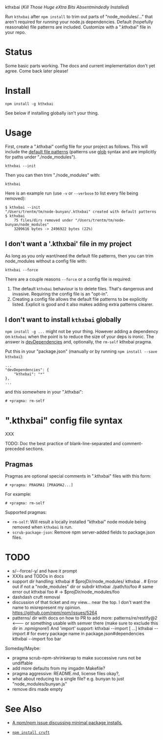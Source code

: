 kthxbai (*Kill Those Huge eXtra Bits Absentmindedly Installed*)

Run `kthxbai` after `npm install` to trim out parts of "node\_modules/..."
that aren't required for *running* your node.js dependencies.  Default
(hopefully reasonable) file patterns are included. Customize with a ".kthxbai"
file in your repo.

# Status

Some basic parts working. The docs and current implementation don't yet agree.
Come back later please!


# Install

    npm install -g kthxbai

See below if installing globally isn't your thing.


# Usage

First, create a ".kthxbai" config file for your project as follows.  This will
include the [default file patterns](./skel/kthxbai) (patterns use
[glob](https://www.npmjs.com/package/glob) syntax and are implicitly for paths
under "./node\_modules").

    kthxbai --init

Then you can then trim "./node\_modules" with:

    kthxbai

Here is an example run (use `-v` or `--verbose` to list every file being
removed):

    $ kthxbai --init
    "/Users/trentm/tm/node-bunyan/.kthxbai" created with default patterns
    $ kthxbai
        75 files/dirs removed under "/Users/trentm/tm/node-bunyan/node_modules"
        3209616 bytes -> 2496922 bytes (22%)


## I don't want a '.kthxbai' file in my project

As long as you only want/need the default file patterns, then you can trim
node\_modules without a config file with:

    kthxbai --force

There are a couple reasons `--force` or a config file is required:

1. The default `kthxbai` behaviour is to delete files. That's dangerous and
   invasive. Requiring the config file is an "opt-in".
2. Creating a config file allows the default file patterns to be explicitly
   listed. Explicit is good and it also makes adding extra patterns
   clearer.


## I don't want to install `kthxbai` globally

`npm install -g ...` might not be your thing. However adding a dependency on
`kthxbai` when the point is to reduce the size of your deps is ironic. The
answer is
[devDependencies](https://docs.npmjs.com/files/package.json#devdependencies)
and, optionally, the `rm-self` kthxbai pragma.

Put this in your "package.json" (manually or by running
`npm install --save kthxbai`):

    ...
    "devDependencies": {
        "kthxbai": "*"
    },
    ...

and this somewhere in your ".kthxbai":

    # +pragma: rm-self


# ".kthxbai" config file syntax

XXX

TODO: Doc the best practice of blank-line-separated and comment-preceded
sections.

## Pragmas

Pragmas are optional special comments in ".kthxbai" files with this form:

    # +pragma: PRAGMA1 [PRAGMA2...]

For example:

    # +pragma: rm-self

Supported pragmas:

- `rm-self`: Will result a locally installed "kthxbai" node module being removed
  when `kthxbai` is run.
- `scrub-package-json`: Remove npm server-added fields to package.json files.


# TODO

- s/--force/-y/ and have it prompt
- XXXs and TODOs in docs
- support dir handling:
    kthxbai  # $projDir/node_modules/
    kthxbai . # Error out if not a "node_modules" dir or subdir
    kthxbai ./path/to/foo   # same error out
    kthxbai foo    # -> $projDir/node_modules/foo
- dashdash cruft removal
- discussion of that ticket and my view... near the top. I don't want the name
  to misrepresent my opinion.
    https://github.com/npm/npm/issues/5264
- patterns/ dir with docs on how to PR to add more:
        patterns/re/restify@2   <--- or something usable with semver there
  (make sure to exclude this dir in .npmignore!)
  And 'import' support:
        kthxbai --import [<package-name> ...]
        kthxbai --import    # for every package name in package.json#dependencies
        kthxbai --import foo bar


Someday/Maybe:

- pragma scrub-npm-shrinkwrap to make successive runs not be undiffable
- add more defaults from my imgadm Makefile?
- pragma aggressive: README.md, license files okay?,
- what about reducing to a single file? e.g. bunyan to just
  "node\_modules/bunyan.js"
- remove dirs made empty


# See Also

- [A npm/npm issue discussing minimal package
  installs.](https://github.com/npm/npm/issues/5264)

- [`npm install cruft`](https://github.com/timoxley/cruft)
